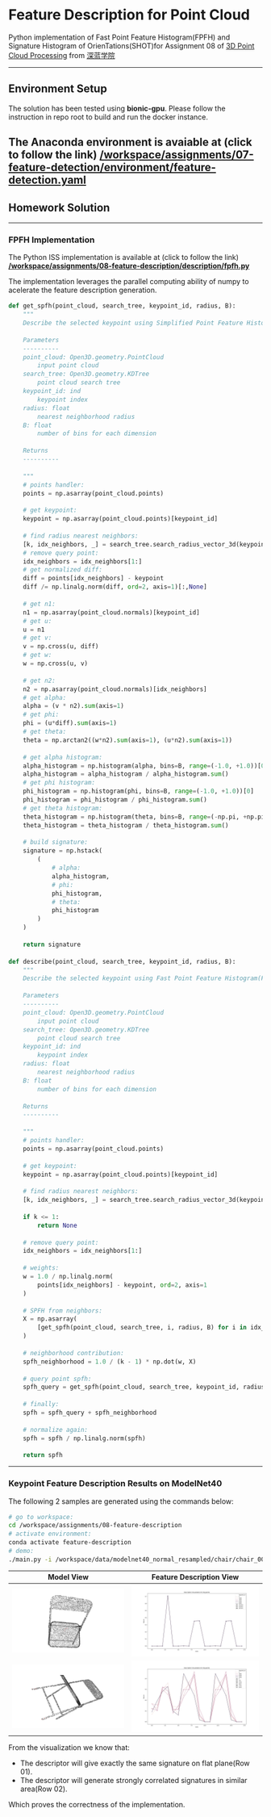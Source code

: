 # Feature Description for Point Cloud

Python implementation of Fast Point Feature Histogram(FPFH) and Signature Histogram of OrienTations(SHOT)for Assignment 08 of [3D Point Cloud Processing](https://www.shenlanxueyuan.com/course/204) from [深蓝学院](https://www.shenlanxueyuan.com/)

---

## Environment Setup

The solution has been tested using **bionic-gpu**. Please follow the instruction in repo root to build and run the docker instance.

The Anaconda environment is avaiable at (click to follow the link) **[/workspace/assignments/07-feature-detection/environment/feature-detection.yaml](feature-detection.yaml)**
---

## Homework Solution

---

### FPFH Implementation

The Python ISS implementation is available at (click to follow the link) **[/workspace/assignments/08-feature-description/description/fpfh.py](fpfh.py)**

The implementation leverages the parallel computing ability of numpy to acelerate the feature description generation.

```Python
def get_spfh(point_cloud, search_tree, keypoint_id, radius, B):
    """
    Describe the selected keypoint using Simplified Point Feature Histogram(SPFH) 

    Parameters
    ----------
    point_cloud: Open3D.geometry.PointCloud
        input point cloud
    search_tree: Open3D.geometry.KDTree
        point cloud search tree
    keypoint_id: ind
        keypoint index
    radius: float
        nearest neighborhood radius
    B: float
        number of bins for each dimension

    Returns
    ----------

    """    
    # points handler:
    points = np.asarray(point_cloud.points)

    # get keypoint:
    keypoint = np.asarray(point_cloud.points)[keypoint_id]

    # find radius nearest neighbors:
    [k, idx_neighbors, _] = search_tree.search_radius_vector_3d(keypoint, radius)
    # remove query point:
    idx_neighbors = idx_neighbors[1:]
    # get normalized diff:
    diff = points[idx_neighbors] - keypoint 
    diff /= np.linalg.norm(diff, ord=2, axis=1)[:,None]

    # get n1:
    n1 = np.asarray(point_cloud.normals)[keypoint_id]
    # get u:
    u = n1
    # get v:
    v = np.cross(u, diff)
    # get w:
    w = np.cross(u, v)

    # get n2:
    n2 = np.asarray(point_cloud.normals)[idx_neighbors]
    # get alpha:
    alpha = (v * n2).sum(axis=1)
    # get phi:
    phi = (u*diff).sum(axis=1)
    # get theta:
    theta = np.arctan2((w*n2).sum(axis=1), (u*n2).sum(axis=1))

    # get alpha histogram:
    alpha_histogram = np.histogram(alpha, bins=B, range=(-1.0, +1.0))[0]
    alpha_histogram = alpha_histogram / alpha_histogram.sum()
    # get phi histogram:
    phi_histogram = np.histogram(phi, bins=B, range=(-1.0, +1.0))[0]
    phi_histogram = phi_histogram / phi_histogram.sum()
    # get theta histogram:
    theta_histogram = np.histogram(theta, bins=B, range=(-np.pi, +np.pi))[0]
    theta_histogram = theta_histogram / theta_histogram.sum()

    # build signature:
    signature = np.hstack(
        (   
            # alpha:
            alpha_histogram,
            # phi:
            phi_histogram,
            # theta:
            phi_histogram
        )
    )

    return signature

def describe(point_cloud, search_tree, keypoint_id, radius, B):
    """
    Describe the selected keypoint using Fast Point Feature Histogram(FPFH)

    Parameters
    ----------
    point_cloud: Open3D.geometry.PointCloud
        input point cloud
    search_tree: Open3D.geometry.KDTree
        point cloud search tree
    keypoint_id: ind
        keypoint index
    radius: float
        nearest neighborhood radius
    B: float
        number of bins for each dimension

    Returns
    ----------

    """
    # points handler:
    points = np.asarray(point_cloud.points)

    # get keypoint:
    keypoint = np.asarray(point_cloud.points)[keypoint_id]

    # find radius nearest neighbors:
    [k, idx_neighbors, _] = search_tree.search_radius_vector_3d(keypoint, radius)

    if k <= 1:
        return None

    # remove query point:
    idx_neighbors = idx_neighbors[1:]

    # weights:
    w = 1.0 / np.linalg.norm(
        points[idx_neighbors] - keypoint, ord=2, axis=1
    )

    # SPFH from neighbors:
    X = np.asarray(
        [get_spfh(point_cloud, search_tree, i, radius, B) for i in idx_neighbors]
    )

    # neighborhood contribution:
    spfh_neighborhood = 1.0 / (k - 1) * np.dot(w, X)

    # query point spfh:
    spfh_query = get_spfh(point_cloud, search_tree, keypoint_id, radius, B)

    # finally:
    spfh = spfh_query + spfh_neighborhood

    # normalize again:
    spfh = spfh / np.linalg.norm(spfh)

    return spfh
```

---

### Keypoint Feature Description Results on ModelNet40

The following 2 samples are generated using the commands below:

```bash
# go to workspace:
cd /workspace/assignments/08-feature-description
# activate environment:
conda activate feature-description
# demo:
./main.py -i /workspace/data/modelnet40_normal_resampled/chair/chair_0001.txt -r 0.05
```

Model View                |Feature Description View
:-------------------------:|:-------------------------:
![Flat Plane](doc/testcase-01-flat-plane.png)  |  ![Top Down View Vehicle](doc/testcase-01-flat-plane-keypoint-descriptions.png)
![Side View Pedestrian](doc/testcase-02-char-legs.png)  |  ![Top Down View Pedestrian](doc/testcase-02-char-legs-keypoint-descriptions.png)

From the visualization we know that:

* The descriptor will give exactly the same signature on flat plane(Row 01).
* The descriptor will generate strongly correlated signatures in similar area(Row 02).

Which proves the correctness of the implementation.